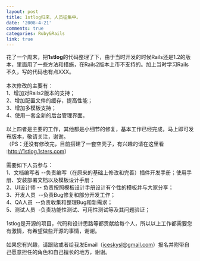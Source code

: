 ```yaml
---
layout: post
title: 1stlog归来，人员征集中。
date: '2008-4-21'
comments: true
categories: Ruby&Rails
link: true
---
```

<p>花了一个周末，把<strong>1stlog</strong>的代码整理了下，由于当时开发的时候Rails还是1.2的版本，里面用了一些方法和措施，在Rails2版本上市不支持的。加上当时学习Rails不久，写的代码也有点XXX。<br />
<br />
本次修改的主要有：<br />
1、增加对Rails2版本的支持；<br />
2、增加配置文件的缓存，提高性能；<br />
3、增加多模板支持；<br />
4、使用一套全新的后台管理界面。<br />
<br />
以上四者是主要的工作，其他都是小细节的修复，基本工作已经完成，马上即可发布版本，敬请关注，谢谢。<br />
（PS：还没有修改完，目前搭建了一套空壳子，有兴趣的请在这里看 :<a target="_blank" href="http://1stlog.1sters.com/">http://1stlog.1sters.com</a>）<br />
<br />
需要如下人员参与：<br />
1、文档编写者 --负责编写（在原来的基础上修改和完善）插件开发手册；使用手册、安装部署文档以及模板设计手册；<br />
2、UI设计师&nbsp;-- 负责按照模板设计手册设计有个性的模板并与大家分享；<br />
3、开发人员&nbsp; --负责Bug修复和部分开发工作；<br />
4、QA人员&nbsp;&nbsp;--负责收集和整理Bug和新需求；<br />
5、测试人员&nbsp; -负责功能性测试、可用性测试等及其问题验证；<br />
<br />
1stlog是开源的项目，代码和设计思路等都贡献给每个人，所以以上工作都需要您有激情，有希望做些开源的事情，谢谢。<br />
<br />
如果您有兴趣，请跟贴或者给我发Email（<a href="mailto:iceskysl@gmail.com">iceskysl@gmail.com</a>）报名并附带自己愿意担任的角色和自己擅长的地方，谢谢。</p>
